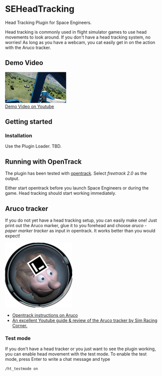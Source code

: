 # SEHeadTracking
Head Tracking Plugin for Space Engineers.

Head tracking is commonly used in flight simulator games to use head movements to look around. If you don't have a head tracking system, no worries! As long as you have a webcam, you cat easily get in on the action with the Aruco tracker.

## Demo Video

[![Demo Video on Youtube](https://github.com/Corben-SpacedOut/SEHeadTracking/raw/media/media/demo-thumb.png)  
Demo Video on Youtube](https://youtu.be/CP8tt_Na06c)

## Getting started

### Installation

Use the Plugin Loader. TBD.

## Running with OpenTrack

The plugin has been tested with [opentrack](https://github.com/opentrack/opentrack/wiki). Select *freetrack 2.0* as the output.

Either start opentrack before you launch Space Engineers or during the game. Head tracking should start working immediately.

## Aruco tracker

If you do not yet have a head tracking setup, you can easily make one! Just print out the Aruco marker, glue it to you forehead and choose *aruco - paper marker tracker* as input in opentrack. It works better than you would expect!

![Aruco on forehead.](https://github.com/Corben-SpacedOut/SEHeadTracking/raw/media/media/per-aruco.png)

* [Opentrack instructions on Aruco](https://github.com/opentrack/opentrack/wiki/Aruco-tracker)
* [An excellent Youtube guide & review of the Aruco tracker by Sim Racing Corner.](https://www.youtube.com/watch?v=ajoUzwe1bT0)

### Test mode

If you don't have a head tracker or you just want to see the plugin working, you can enable head movement with the test mode.
To enable the test mode, press Enter to write a chat message and type
````
/ht_testmode on
````
